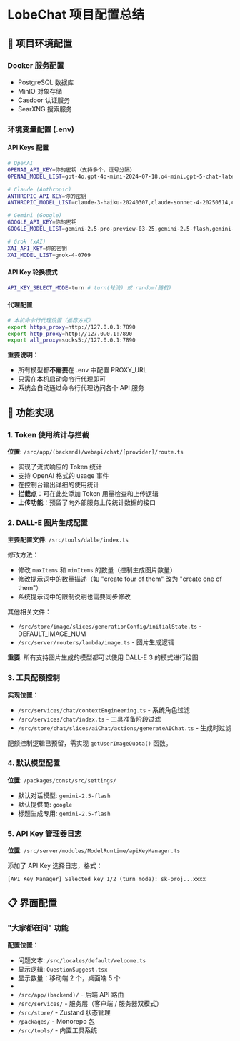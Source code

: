 # LobeChat 项目配置总结

## 🚀 项目环境配置

### Docker 服务配置

- PostgreSQL 数据库
- MinIO 对象存储
- Casdoor 认证服务
- SearXNG 搜索服务

### 环境变量配置 (.env)

#### API Keys 配置

```bash
# OpenAI
OPENAI_API_KEY=你的密钥（支持多个，逗号分隔）
OPENAI_MODEL_LIST=gpt-4o,gpt-4o-mini-2024-07-18,o4-mini,gpt-5-chat-latest

# Claude (Anthropic)
ANTHROPIC_API_KEY=你的密钥
ANTHROPIC_MODEL_LIST=claude-3-haiku-20240307,claude-sonnet-4-20250514,claude-3-7-sonnet-20250219

# Gemini (Google)
GOOGLE_API_KEY=你的密钥
GOOGLE_MODEL_LIST=gemini-2.5-pro-preview-03-25,gemini-2.5-flash,gemini-2.5-pro

# Grok (xAI)
XAI_API_KEY=你的密钥
XAI_MODEL_LIST=grok-4-0709
```

#### API Key 轮换模式

```bash
API_KEY_SELECT_MODE=turn # turn(轮流) 或 random(随机)
```

#### 代理配置

```bash
# 本机命令行代理设置（推荐方式）
export https_proxy=http://127.0.0.1:7890
export http_proxy=http://127.0.0.1:7890
export all_proxy=socks5://127.0.0.1:7890
```

**重要说明**：

- 所有模型都**不需要**在 .env 中配置 PROXY_URL
- 只需在本机启动命令行代理即可
- 系统会自动通过命令行代理访问各个 API 服务

## 🎯 功能实现

### 1. Token 使用统计与拦截

**位置**: `/src/app/(backend)/webapi/chat/[provider]/route.ts`

- 实现了流式响应的 Token 统计
- 支持 OpenAI 格式的 usage 事件
- 在控制台输出详细的使用统计
- **拦截点**：可在此处添加 Token 用量检查和上传逻辑
- **上传功能**：预留了向外部服务上传统计数据的接口

### 2. DALL-E 图片生成配置

**主要配置文件**: `/src/tools/dalle/index.ts`

修改方法：

- 修改 `maxItems` 和 `minItems` 的数量（控制生成图片数量）
- 修改提示词中的数量描述（如 "create four of them" 改为 "create one of them"）
- 系统提示词中的限制说明也需要同步修改

其他相关文件：

- `/src/store/image/slices/generationConfig/initialState.ts` - DEFAULT_IMAGE_NUM
- `/src/server/routers/lambda/image.ts` - 图片生成逻辑

**重要**: 所有支持图片生成的模型都可以使用 DALL-E 3 的模式进行绘图

### 3. 工具配额控制

**实现位置**：

- `/src/services/chat/contextEngineering.ts` - 系统角色过滤
- `/src/services/chat/index.ts` - 工具准备阶段过滤
- `/src/store/chat/slices/aiChat/actions/generateAIChat.ts` - 生成时过滤

配额控制逻辑已预留，需实现 `getUserImageQuota()` 函数。

### 4. 默认模型配置

**位置**: `/packages/const/src/settings/`

- 默认对话模型: `gemini-2.5-flash`
- 默认提供商: `google`
- 标题生成专用: `gemini-2.5-flash`

### 5. API Key 管理器日志

**位置**: `/src/server/modules/ModelRuntime/apiKeyManager.ts`

添加了 API Key 选择日志，格式：

```
[API Key Manager] Selected key 1/2 (turn mode): sk-proj...xxxx
```

## 📋 界面配置

### "大家都在问" 功能

**配置位置**：

- 问题文本: `/src/locales/default/welcome.ts`
- 显示逻辑: `QuestionSuggest.tsx`
- 显示数量：移动端 2 个，桌面端 5 个
-
- `/src/app/(backend)/` - 后端 API 路由
- `/src/services/` - 服务层（客户端 / 服务器双模式）
- `/src/store/` - Zustand 状态管理
- `/packages/` - Monorepo 包
- `/src/tools/` - 内置工具系统
